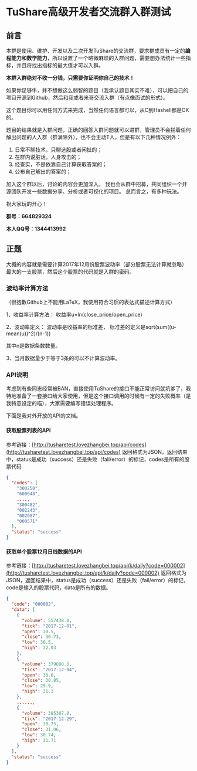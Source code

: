 # TuShare高级开发者交流群入群测试
## 前言

本群是使用、维护、开发以及二次开发TuShare的交流群，要求群成员有一定的**编程能力和数学能力**，所以设置了一个略微麻烦的入群问题，需要想办法统计一些指标，并且将找出指标的最大值才可以入群。

**本群入群绝对不收一分钱，只需要你证明你自己的技术！**

如果你足够牛，并不想做这么弱智的题目（我承认题目其实不难），可以把自己的项目开源到Github，然后和我或者米哥交流入群（有点像面试的形式）。

这个题目你可以用任何方式来完成，当然任何语言都可以，从C到Hashell都是OK的。

题目的结果就是入群问题，正确的回答入群问题就可以进群，管理员不会拦着任何解出问题的人入群（群满除外），也不会主动T人，但是有以下几种情况例外：
 
1. 日常不聊技术，只聊选股或者闲扯的；
2. 在群内说脏话，人身攻击的；
3. 经查实，不是依靠自己计算获取答案的；
4. 公布自己解出的答案的；

加入这个群以后，讨论的内容会更加深入。
我也会从群中招募，共同组织一个开源团队开发一些数据分享、分析或者可视化的项目。
总而言之，有多种玩法。

祝大家玩的开心！

**群号：664829324**

**本人QQ号：1344413992**

## 正题
大概的内容就是需要计算2017年12月份股票波动率（部分股票无法计算就忽略）最大的一支股票，然后这个股票的代码就是入群的密码。

### 波动率计算方法
（很抱歉Github上不能用LaTeX，我使用符合习惯的表达式描述计算方式）

1、收益率计算方法：
收益率u=ln(close_price/open_price)

2、波动率定义：
波动率是收益率的标准差，
标准差的定义是sqrt(sum((u-mean(u))^2)/(n-1))

其中n是数据条数数量。

3、当月数据量少于等于3条的可以不计算波动率。

### API说明
考虑到有些同志经常被BAN，直接使用TuShare的接口不能正常访问就坑爹了，我特地准备了一套接口给大家使用，但是这个接口调用的时候有一定的失败概率（是我特意设定的喵），大家需要编写错误处理程序。

下面是我对外开放的API的文档。

#### 获取股票列表的API
参考链接：[http://tusharetest.lovezhangbei.top/api/codes](http://tusharetest.lovezhangbei.top/api/codes) 
返回格式为JSON，返回结果中，status是成功（success）还是失败（fail/error）的标记，codes是所有的股票代码
```json
{
  "codes": [
    "300250",
    "600048",
    ....,
    "300482",
    "002243",
    "002087",
    "000571"
  ],
  "status": "success"
}
```
#### 获取单个股票12月日线数据的API
参考链接：[http://tusharetest.lovezhangbei.top/api/k/daily?code=000002](http://tusharetest.lovezhangbei.top/api/k/daily?code=000002) 
返回格式为JSON，返回结果中，status是成功（success）还是失败（fail/error）的标记，code是输入的股票代码，data是所有的数据。
```json
{
  "code": "000002",
  "data": [
    {
      "volume": 557438.0,
      "tick": "2017-12-01",
      "open": 30.5,
      "close": 30.73,
      "low": 30.5,
      "high": 32.03
    },
    {
      "volume": 379890.0,
      "tick": "2017-12-04",
      "open": 30.6,
      "close": 30.85,
      "low": 29.9,
      "high": 31.3
    },
    ......,
    {
      "volume": 385307.0,
      "tick": "2017-12-29",
      "open": 30.75,
      "close": 31.06,
      "low": 30.74,
      "high": 31.71
    }
  ],
  "status": "success"
}
```
